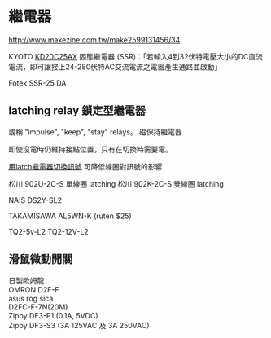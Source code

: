 # 繼電器

http://www.makezine.com.tw/make2599131456/34

KYOTO [KD20C25AX](http://www.kyotto.com/kd20.htm) 固態繼電器 (SSR)：「若輸入4到32伏特電壓大小的DC直流電流，即可讓接上24-280伏特AC交流電流之電器產生通路並啟動」

Fotek SSR-25 DA

## latching relay 鎖定型繼電器
或稱 "impulse", "keep", "stay" relays。
磁保持繼電器

即使沒電時仍維持接點位置，只有在切換時需要電。

[用latch繼電器切換訊號](http://www.myav.com.tw/bbs/showthread.php?s=a0328dd2b701e6fa1b8b4a8fafa75c7f&amp;threadid=20445917)
可降低線圈對訊號的影響

松川 902U-2C-S 單線圈 latching
松川 902K-2C-S 雙線圈 latching

NAIS DS2Y-SL2

TAKAMISAWA AL5WN-K (ruten $25)

TQ2-5v-L2 TQ2-12V-L2

## 滑鼠微動開關
日製歐姆龍<br>
OMRON D2F-F<br>
asus rog sica<br>
D2FC-F-7N(20M)<br>
Zippy DF3-P1 (0.1A, 5VDC)<br>
Zippy DF3-S3 (3A 125VAC 及 3A 250VAC)<br>

